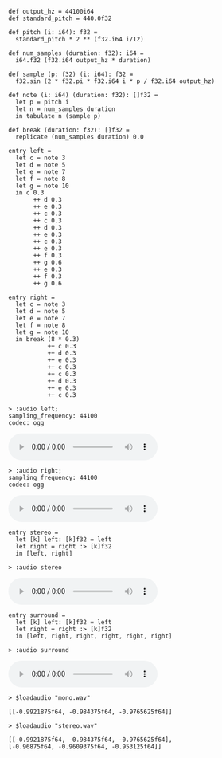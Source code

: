 
```futhark
def output_hz = 44100i64
def standard_pitch = 440.0f32

def pitch (i: i64): f32 =
  standard_pitch * 2 ** (f32.i64 i/12)

def num_samples (duration: f32): i64 =
  i64.f32 (f32.i64 output_hz * duration)

def sample (p: f32) (i: i64): f32 =
  f32.sin (2 * f32.pi * f32.i64 i * p / f32.i64 output_hz)

def note (i: i64) (duration: f32): []f32 =
  let p = pitch i
  let n = num_samples duration
  in tabulate n (sample p)

def break (duration: f32): []f32 =
  replicate (num_samples duration) 0.0

entry left =
  let c = note 3
  let d = note 5
  let e = note 7
  let f = note 8
  let g = note 10
  in c 0.3
       ++ d 0.3
       ++ e 0.3
       ++ c 0.3
       ++ c 0.3
       ++ d 0.3
       ++ e 0.3
       ++ c 0.3
       ++ e 0.3
       ++ f 0.3
       ++ g 0.6
       ++ e 0.3
       ++ f 0.3
       ++ g 0.6

entry right =
  let c = note 3
  let d = note 5
  let e = note 7
  let f = note 8
  let g = note 10
  in break (8 * 0.3)
           ++ c 0.3
           ++ d 0.3
           ++ e 0.3
           ++ c 0.3
           ++ c 0.3
           ++ d 0.3
           ++ e 0.3
           ++ c 0.3
```

```
> :audio left;
sampling_frequency: 44100
codec: ogg
```


![](audio-img/4f72a37a9b3cf4b8a68ce450f0f696d5-output.ogg)


```
> :audio right;
sampling_frequency: 44100
codec: ogg
```


![](audio-img/53655790dd8b1739a749c772c9f6bc13-output.ogg)


```futhark
entry stereo =
  let [k] left: [k]f32 = left
  let right = right :> [k]f32
  in [left, right]
```

```
> :audio stereo
```


![](audio-img/9e12f26cca7539fa04a923f7b652d2e8-output.wav)


```futhark
entry surround =
  let [k] left: [k]f32 = left
  let right = right :> [k]f32
  in [left, right, right, right, right, right]
```

```
> :audio surround
```


![](audio-img/7e0c96822c449db1dd5712a2b809ff40-output.wav)


```
> $loadaudio "mono.wav"
```

```
[[-0.9921875f64, -0.984375f64, -0.9765625f64]]
```


```
> $loadaudio "stereo.wav"
```

```
[[-0.9921875f64, -0.984375f64, -0.9765625f64],
[-0.96875f64, -0.9609375f64, -0.953125f64]]
```

